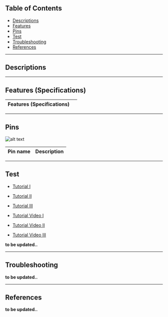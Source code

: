 #

## Table of Contents

-   [Descriptions](#descriptions)
-   [Features](#features)
-   [Pins](#pins)
-   [Test](#test)
-   [Troubleshooting](#troubleshooting)
-   [References](#references)

---

## Descriptions

---

## Features (Specifications)

| Features (Specifications) |     |
| ------------------------- | --- |

---

## Pins

![alt text]('')

| Pin name | Description |
| -------- | ----------- |

---

## Test

-   [Tutorial I]()
-   [Tutorial II]()
-   [Tutorial III]()

-   [Tutorial Video I]()
-   [Tutorial Video II]()
-   [Tutorial Video III]()

**to be updated..**

---

## Troubleshooting

**to be updated..**

---

## References

**to be updated..**
